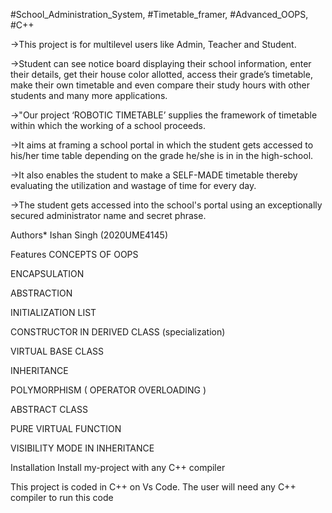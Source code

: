 #School_Administration_System, #Timetable_framer, #Advanced_OOPS, #C++

->This project is for multilevel users like Admin, Teacher and Student.

->Student can see notice board displaying their school information, enter their details, get their house color allotted, access their grade’s timetable, make their own timetable and even compare their study hours with other students and many more applications.

->"Our project ‘ROBOTIC TIMETABLE’ supplies the framework of timetable within which the working of a school proceeds.

->It aims at framing a school portal in which the student gets accessed to his/her time table depending on the grade he/she is in in the high-school.

->It also enables the student to make a SELF-MADE timetable thereby evaluating the utilization and wastage of time for every day.

->The student gets accessed into the school's portal using an exceptionally secured administrator name and secret phrase.

Authors* Ishan Singh (2020UME4145)

Features CONCEPTS OF OOPS

ENCAPSULATION

ABSTRACTION

INITIALIZATION LIST

CONSTRUCTOR IN DERIVED CLASS (specialization)

VIRTUAL BASE CLASS

INHERITANCE

POLYMORPHISM ( OPERATOR OVERLOADING )

ABSTRACT CLASS

PURE VIRTUAL FUNCTION

VISIBILITY MODE IN INHERITANCE

Installation Install my-project with any C++ compiler

This project is coded in C++ on Vs Code. The user will need any C++ compiler to run this code
